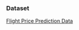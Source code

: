 ### Dataset

[Flight Price Prediction Data](https://github.com/tanvipenumudy/Winter-Internship-Internity/tree/main/ML%20Projects/Flight%20Price%20Prediction/Data)
